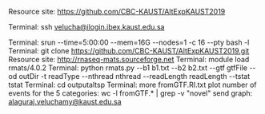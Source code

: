 Resource site: https://github.com/CBC-KAUST/AltExpKAUST2019

Terminal: ssh velucha@ilogin.ibex.kaust.edu.sa

Terminal: srun --time=5:00:00 --mem=16G --nodes=1 -c 16 --pty bash -l
Terminal: git clone https://github.com/CBC-KAUST/AltExpKAUST2019.git
Resource site: http://rnaseq-mats.sourceforge.net
Terminal: module load rmats/4.0.2
Terminal: python rmats.py --b1 b1.txt --b2 b2.txt --gtf gtfFile --od outDir -t readType --nthread nthread --readLength readLength --tstat tstat
Terminal: cd outputaltsp
Terminal: more fromGTF.RI.txt
plot number of events for the 5 categories: wc -l fromGTF.* | grep -v "novel"
send graph: alaguraj.veluchamy@kaust.edu.sa
